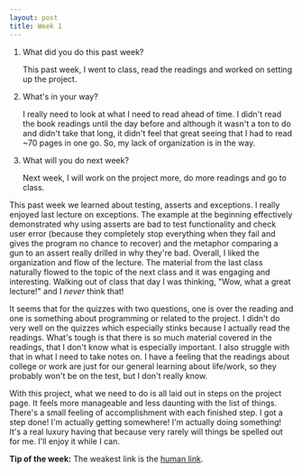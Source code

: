 ```yaml
---
layout: post
title: Week 1
---
```


1. What did you do this past week?

	This past week, I went to class, read the readings and worked on setting up the project.

2. What's in your way?

	I really need to look at what I need to read ahead of time. I didn't read the book readings until the day before and although it wasn't a ton to do and didn't take that long, it didn't feel that great seeing that I had to read ~70 pages in one go. So, my lack of organization is in the way.

3. What will you do next week?
	
	Next week, I will work on the project more, do more readings and go to class. 

This past week we learned about testing, asserts and exceptions. I really enjoyed last lecture on exceptions. The example at the beginning effectively demonstrated why using asserts are bad to test functionality and check user error (because they completely stop everything when they fail and gives the program no chance to recover) and the metaphor comparing a gun to an assert really drilled in why they're bad. Overall, I liked the organization and flow of the lecture. The material from the last class naturally flowed to the topic of the next class and it was engaging and interesting. Walking out of class that day I was thinking,  "Wow, what a great lecture!" and I *never* think that!

It seems that for the quizzes with two questions, one is over the reading and one is something about programming or related to the project. I didn't do very well on the quizzes which especially stinks because I actually read the readings. What's tough is that there is so much material covered in the readings, that I don't know what is especially important. I also struggle with that in what I need to take notes on. I have a feeling that the readings about college or work are just for our general learning about life/work, so they probably won't be on the test, but I don't really know.

With this project, what we need to do is all laid out in steps on the project page. It feels more manageable and less daunting with the list of things. There's a small feeling of accomplishment with each finished step. I got a step done! I'm actually getting somewhere! I'm actually doing something! It's a real luxury having that because very rarely will things be spelled out for me. I'll enjoy it while I can.

**Tip of the week:** The weakest link is the [human link](https://medium.com/@espringe/amazon-s-customer-service-backdoor-be375b3428c4#.hf2bnlvt6).